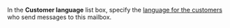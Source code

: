 <!-- markdownlint-disable-file MD041 -->
In the **Customer language** list box, specify the [language for the customers][4] who send messages to this mailbox.

<!-- Referenced links -->
[4]: ../../../../localization/learn/customer-languages.md
